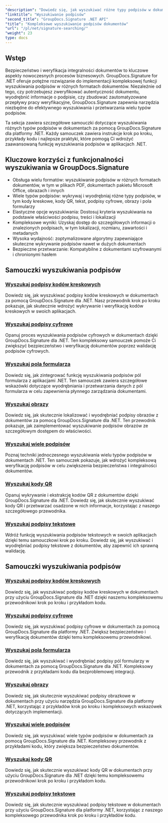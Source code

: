 ```yaml
---
"description": "Dowiedz się, jak wyszukiwać różne typy podpisów w dokumentach .NET za pomocą GroupDocs.Signature. Kompleksowe samouczki dotyczące wyszukiwania podpisów w kodach kreskowych, cyfrowych, tekstowych, kodach QR, obrazach i polach formularzy."
"linktitle": "Wyszukiwanie podpisów"
"second_title": "GroupDocs.Signature .NET API"
"title": "Kompleksowe wyszukiwanie podpisów dokumentów"
"url": "/pl/net/signature-searching/"
"weight": 23
type: docs
---
```

## Wstęp

Bezpieczeństwo i weryfikacja integralności dokumentów to kluczowe aspekty nowoczesnych procesów biznesowych. GroupDocs.Signature for .NET oferuje potężne rozwiązanie do implementacji kompleksowej funkcji wyszukiwania podpisów w różnych formatach dokumentów. Niezależnie od tego, czy potrzebujesz zweryfikować autentyczność dokumentu, wyodrębnić informacje o podpisie, czy zbudować zautomatyzowane przepływy pracy weryfikacyjne, GroupDocs.Signature zapewnia narzędzia niezbędne do efektywnego wyszukiwania i przetwarzania wielu typów podpisów.

Ta sekcja zawiera szczegółowe samouczki dotyczące wyszukiwania różnych typów podpisów w dokumentach za pomocą GroupDocs.Signature dla platformy .NET. Każdy samouczek zawiera instrukcje krok po kroku, przykłady kodu i najlepsze praktyki, które pomogą Ci wdrożyć zaawansowaną funkcję wyszukiwania podpisów w aplikacjach .NET.

## Kluczowe korzyści z funkcjonalności wyszukiwania w GroupDocs.Signature

- Obsługa wielu formatów: wyszukiwanie podpisów w różnych formatach dokumentów, w tym w plikach PDF, dokumentach pakietu Microsoft Office, obrazach i innych
- Wiele typów podpisów: wykrywaj i wyodrębniaj różne typy podpisów, w tym kody kreskowe, kody QR, tekst, podpisy cyfrowe, obrazy i pola formularzy
- Elastyczne opcje wyszukiwania: Dostosuj kryteria wyszukiwania na podstawie właściwości podpisu, treści i lokalizacji
- Kompleksowe wyniki: Uzyskaj dostęp do szczegółowych informacji o znalezionych podpisach, w tym lokalizacji, rozmiaru, zawartości i metadanych
- Wysoka wydajność: zoptymalizowane algorytmy zapewniające skuteczne wykrywanie podpisów nawet w dużych dokumentach
- Bezpieczne przetwarzanie: Kompatybilne z dokumentami szyfrowanymi i chronionymi hasłem

## Samouczki wyszukiwania podpisów

### [Wyszukaj podpisy kodów kreskowych](./search-for-barcode/)
Dowiedz się, jak wyszukiwać podpisy kodów kreskowych w dokumentach za pomocą GroupDocs.Signature dla .NET. Nasz przewodnik krok po kroku pokazuje, jak skutecznie wdrożyć wykrywanie i weryfikację kodów kreskowych w swoich aplikacjach.

### [Wyszukaj podpisy cyfrowe](./search-for-digital-signatures/)
Opanuj proces wyszukiwania podpisów cyfrowych w dokumentach dzięki GroupDocs.Signature dla .NET. Ten kompleksowy samouczek pomoże Ci zwiększyć bezpieczeństwo i weryfikację dokumentów poprzez walidację podpisów cyfrowych.

### [Wyszukaj pola formularza](./search-for-form-fields/)
Dowiedz się, jak zintegrować funkcję wyszukiwania podpisów pól formularza z aplikacjami .NET. Ten samouczek zawiera szczegółowe wskazówki dotyczące wyodrębniania i przetwarzania danych z pól formularza w celu zapewnienia płynnego zarządzania dokumentami.

### [Wyszukaj obrazy](./search-for-images/)
Dowiedz się, jak skutecznie lokalizować i wyodrębniać podpisy obrazów z dokumentów za pomocą GroupDocs.Signature dla .NET. Ten przewodnik pokazuje, jak zaimplementować wyszukiwanie podpisów obrazów ze szczegółowym dostępem do właściwości.

### [Wyszukaj wiele podpisów](./search-for-multiple-signatures/)
Poznaj techniki jednoczesnego wyszukiwania wielu typów podpisów w dokumentach .NET. Ten samouczek pokazuje, jak wdrożyć kompleksową weryfikację podpisów w celu zwiększenia bezpieczeństwa i integralności dokumentów.

### [Wyszukaj kody QR](./search-for-qr-codes/)
Opanuj wykrywanie i ekstrakcję kodów QR z dokumentów dzięki GroupDocs.Signature dla .NET. Dowiedz się, jak skutecznie wyszukiwać kody QR i przetwarzać osadzone w nich informacje, korzystając z naszego szczegółowego przewodnika.

### [Wyszukaj podpisy tekstowe](./search-for-text-signatures/)
Wdróż funkcję wyszukiwania podpisów tekstowych w swoich aplikacjach dzięki temu samouczkowi krok po kroku. Dowiedz się, jak wyszukiwać i wyodrębniać podpisy tekstowe z dokumentów, aby zapewnić ich sprawną walidację.

## Samouczki wyszukiwania podpisów
### [Wyszukaj podpisy kodów kreskowych](./search-for-barcode/)
Dowiedz się, jak wyszukiwać podpisy kodów kreskowych w dokumentach przy użyciu GroupDocs.Signature dla .NET dzięki naszemu kompleksowemu przewodnikowi krok po kroku i przykładom kodu.

### [Wyszukaj podpisy cyfrowe](./search-for-digital-signatures/)
Dowiedz się, jak wyszukiwać podpisy cyfrowe w dokumentach za pomocą GroupDocs.Signature dla platformy .NET. Zwiększ bezpieczeństwo i weryfikację dokumentów dzięki temu kompleksowemu przewodnikowi.

### [Wyszukaj pola formularza](./search-for-form-fields/)
Dowiedz się, jak wyszukiwać i wyodrębniać podpisy pól formularzy w dokumentach za pomocą GroupDocs.Signature dla .NET. Kompleksowy przewodnik z przykładami kodu dla bezproblemowej integracji.

### [Wyszukaj obrazy](./search-for-images/)
Dowiedz się, jak skutecznie wyszukiwać podpisy obrazkowe w dokumentach przy użyciu narzędzia GroupDocs.Signature dla platformy .NET, korzystając z przykładów krok po kroku i kompleksowych wskazówek dotyczących implementacji.

### [Wyszukaj wiele podpisów](./search-for-multiple-signatures/)
Dowiedz się, jak wyszukiwać wiele typów podpisów w dokumentach za pomocą GroupDocs.Signature dla .NET. Kompleksowy przewodnik z przykładami kodu, który zwiększa bezpieczeństwo dokumentów.

### [Wyszukaj kody QR](./search-for-qr-codes/)
Dowiedz się, jak skutecznie wyszukiwać kody QR w dokumentach przy użyciu GroupDocs.Signature dla .NET dzięki temu kompleksowemu przewodnikowi krok po kroku i przykładom kodu.

### [Wyszukaj podpisy tekstowe](./search-for-text-signatures/)
Dowiedz się, jak skutecznie wyszukiwać podpisy tekstowe w dokumentach przy użyciu GroupDocs.Signature dla platformy .NET, korzystając z naszego kompleksowego przewodnika krok po kroku i przykładów kodu.